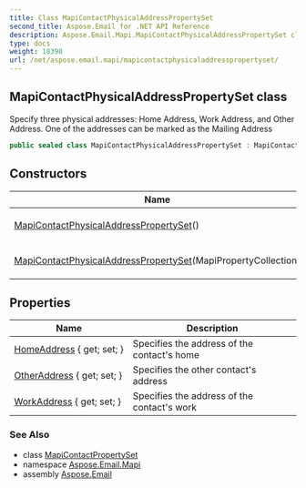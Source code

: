 ```yaml
---
title: Class MapiContactPhysicalAddressPropertySet
second_title: Aspose.Email for .NET API Reference
description: Aspose.Email.Mapi.MapiContactPhysicalAddressPropertySet class. Specify three physical addresses Home Address Work Address and Other Address. One of the addresses can be marked as the Mailing Address
type: docs
weight: 18390
url: /net/aspose.email.mapi/mapicontactphysicaladdresspropertyset/
---
```

## MapiContactPhysicalAddressPropertySet class

Specify three physical addresses: Home Address, Work Address, and Other Address. One of the addresses can be marked as the Mailing Address

```csharp
public sealed class MapiContactPhysicalAddressPropertySet : MapiContactPropertySet
```

## Constructors

| Name | Description |
| --- | --- |
| [MapiContactPhysicalAddressPropertySet](mapicontactphysicaladdresspropertyset/#constructor)() | Initializes a new instance of the `MapiContactPhysicalAddressPropertySet` class |
| [MapiContactPhysicalAddressPropertySet](mapicontactphysicaladdresspropertyset/#constructor_1)(MapiPropertyCollection) | Initializes a new instance of the `MapiContactPhysicalAddressPropertySet` class |

## Properties

| Name | Description |
| --- | --- |
| [HomeAddress](../../aspose.email.mapi/mapicontactphysicaladdresspropertyset/homeaddress/) { get; set; } | Specifies the address of the contact's home |
| [OtherAddress](../../aspose.email.mapi/mapicontactphysicaladdresspropertyset/otheraddress/) { get; set; } | Specifies the other contact's address |
| [WorkAddress](../../aspose.email.mapi/mapicontactphysicaladdresspropertyset/workaddress/) { get; set; } | Specifies the address of the contact's work |

### See Also

* class [MapiContactPropertySet](../mapicontactpropertyset/)
* namespace [Aspose.Email.Mapi](../../aspose.email.mapi/)
* assembly [Aspose.Email](../../)


